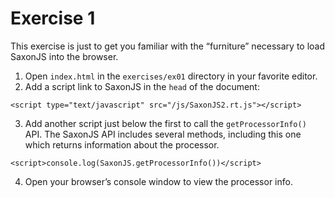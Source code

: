 # Exercise 1

This exercise is just to get you familiar with the “furniture”
necessary to load SaxonJS into the browser.

1. Open `index.html` in the `exercises/ex01` directory in your favorite editor.
2. Add a script link to SaxonJS in the `head` of the document:
```
<script type="text/javascript" src="/js/SaxonJS2.rt.js"></script>
```
3. Add another script just below the first to call the `getProcessorInfo()` API. The SaxonJS API includes several
methods, including this one which returns information about the processor.
```
<script>console.log(SaxonJS.getProcessorInfo())</script>
```
4. Open your browser’s console window to view the processor info.
